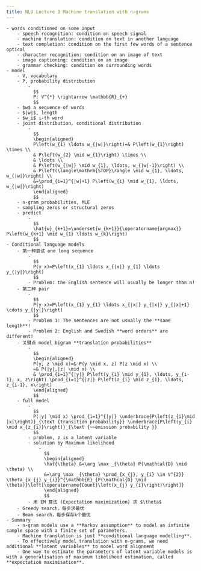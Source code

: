 ```yaml
---
title: NLU Lecture 3 Machine translation with n-grams
---
```


	- words conditioned on some input
		- speech recognition: condition on speech signal
		- machine translation: condition on text in another language
		- text completion: condition on the first few words of a sentence optical
		- character recognition: condition on an image of text
		- image captioning: condition on an image
		- grammar checking: condition on surrounding words
	- model
		- V, vocabulary
		- P, probability distribution
			-
			  $$
			  P: V^{*} \rightarrow \mathbb{R}_{+}
			  $$
		- $w$ a sequence of words
		- $|w|$, length
		- $w_i$ i-th word
		- joint distribution, conditional distribution
			-
			  $$
			  \begin{aligned}
			  P\left(w_{1} \ldots w_{|w|}\right)=& P\left(w_{1}\right) \times \\
			  & P\left(w_{2} \mid w_{1}\right) \times \\
			  & \ldots \\
			  & P\left(w_{|w|} \mid w_{1}, \ldots, w_{|w|-1}\right) \\
			  & P\left(\langle\mathrm{STOP}\rangle \mid w_{1}, \ldots, w_{|w|}\right) \\
			  &=\prod_{i=1}^{|w|+1} P\left(w_{i} \mid w_{1}, \ldots, w_{|w|}\right)
			  \end{aligned}
			  $$
		- n-gram probabilities, MLE
		- sampling zeros or structural zeros
		- predict
			-
			  $$
			  \hat{w}_{k+1}=\underset{w_{k+1}}{\operatorname{argmax}} P\left(w_{k+1} \mid w_{1} \ldots w_{k}\right)
			  $$
	- Conditional language models
		- 第一种尝试 one long sequence
			-
			  $$
			  P(y x)=P\left(x_{1} \ldots x_{|x|} y_{1} \ldots y_{|y|}\right)
			  $$
			- Problem: the English sentence will usually be longer than n!
		- 第二种 pair
			-
			  $$
			  P(y x)=P\left(x_{1} y_{1} \ldots x_{|x|} y_{|x|} y_{|x|+1} \cdots y_{|y|}\right)
			  $$
			- Problem 1: The sentences are not usually the **same length**!
			- Problem 2: English and Swedish **word orders** are different!
		- 关键点 model bigram **translation probabilities**
			-
			  $$
			  \begin{aligned}
			  P(y, z \mid x)=& P(y \mid x, z) P(z \mid x) \\
			  =& P(|y|,|z| \mid x) \\
			  & \prod_{i=1}^{|y|} P\left(y_{i} \mid y_{1}, \ldots, y_{i-1}, x, z\right) \prod_{i=1}^{|z|} P\left(z_{i} \mid z_{1}, \ldots, z_{i-1}, x\right)
			  \end{aligned}
			  $$
		- full model
			-
			  $$
			  P(|y| \mid x) \prod_{i=1}^{|y|} \underbrace{P\left(z_{i}\mid |x|\right)}_{\text {transition probability}} \underbrace{P\left(y_{i} \mid x_{z_{i}}\right)}_{\text {~~emission probability }}
			  $$
			- problem, z is a latent variable
			- solution by Maximum likelihood
				-
				  $$
				  \begin{aligned}
				  \hat{\theta} &=\arg \max _{\theta} P(\mathcal{D} \mid \theta) \\
				  &=\arg \max _{\theta} \prod_{x_{j}, y_{i} \in V^{2}} \theta_{x_{j} y_{i}}^{\mathbb{E}_{P(\mathcal{D} \mid \theta)}\left[\operatorname{Count}\left(x_{j} y_{i}\right)\right]}
				  \end{aligned}
				  $$
			- 用 EM 算法 (Expectation maximization) 求 $\theta$
		- Greedy search，每步求最优
		- Beam search，每步保存k个最优
	- Summary
		- n-gram models use a **Markov assumption** to model an infinite sample space with a finite set of parameters.
		- Machine translation is just **conditional language modelling**.
		- To effectively model translation with n-grams, we need additional **latent variables** to model word alignment
		- One way to estimate the parameters of latent variable models is with a generalisation of maximum likelihood estimation, called **expectation maximisation**.